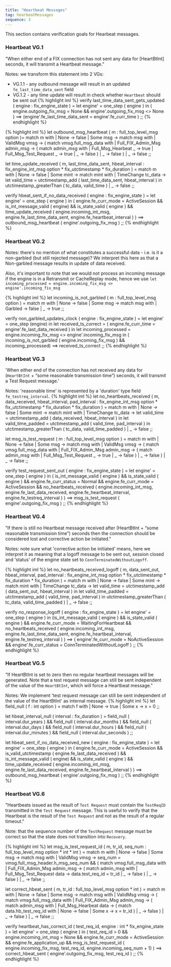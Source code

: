 ```yaml
---
title: "Heartbeat Messages"
tag: hearbeatMessages
sequence: 3
---
```

This section contains verification goals for Hearbeat messages.
### Heartbeat VG.1
 "When either end of a FIX connection has not sent any data for [HeartBtInt] seconds, it will transmit a Heartbeat message."

Notes: we transform this statement into 2 VGs:
- VG.1.1 - any outbound message will result in an updated `fe_last_time_data_sent` field
- VG.1.2 - any time update will result in check whether `Heartbeat` should be sent out
{% highlight iml %}
verify last_time_data_sent_gets_updated ( engine : fix_engine_state ) =
 let engine' = one_step ( engine ) in
 ( engine.outgoing_fix_msg = None && engine'.outgoing_fix_msg <> None )
  ==> (engine'.fe_last_time_data_sent = engine'.fe_curr_time )
;;
{% endhighlight %}

{% highlight iml %}
let outbound_msg_heartbeat ( m : full_top_level_msg option )=
 match m with 
 | None  -> false
 | Some msg  ->
 match msg with
 | ValidMsg vmsg -> (
  match vmsg.full_msg_data with 
  | Full_FIX_Admin_Msg admin_msg  -> (
   match admin_msg with 
   | Full_Msg_Hearbeat _       -> true
   | Full_Msg_Test_Request _   -> true
   | _                         -> false
   )
  | _ -> false
  )
 | _ -> false
;;

let time_update_received ( m, last_time_data_sent, hbeat_interval : fix_engine_int_msg option * fix_utctimestamp * fix_duration ) =
 match m with
 | None -> false
 | Some mint -> 
 match mint with 
 | TimeChange tc_data -> 
  let valid_time = utctimestamp_add ( last_time_data_sent, hbeat_interval ) in
  utctimestamp_greaterThan ( tc_data, valid_time )
 | _ -> false
;;

verify hbeat_sent_if_no_data_received ( engine : fix_engine_state ) =
 let engine' = one_step ( engine ) in ( 
 engine.fe_curr_mode = ActiveSession && 
 is_int_message_valid ( engine) && 
 is_state_valid ( engine ) && 
 time_update_received ( engine.incoming_int_msg, engine.fe_last_time_data_sent, engine.fe_heartbeat_interval ) )
 ==> outbound_msg_heartbeat ( engine'.outgoing_fix_msg )
;;
{% endhighlight %}

### Heartbeat VG.2

Notes: there's no mention of what constitutes a successful data - i.e. is it a non-garbled (but still rejected message)? We interpret this here as that a Non-garbled message results in update of data received.

Also, it's important to note that we would not process an incoming message if the engine is in a Retransmit or CacheReplay mode, hence we use `let incoming_processed = engine.incoming_fix_msg <> engine'.incoming_fix_msg`

{% highlight iml %}
let incoming_is_not_garbled ( m : full_top_level_msg option ) = 
 match m with 
 | None -> false
 | Some msg ->
 match msg with
 | Garbled -> false
 | _ -> true
;;

verify non_garbled_updates_clock ( engine : fix_engine_state ) =
 let engine' = one_step (engine) in 
 let received_ts_correct =  ( engine.fe_curr_time = engine'.fe_last_data_received ) in 
 let incoming_processed = engine.incoming_fix_msg <> engine'.incoming_fix_msg in 
 ( incoming_is_not_garbled ( engine.incoming_fix_msg ) && incoming_processed) ==> received_ts_correct
;;
{% endhighlight %}

### Heartbeat VG.3

'When either end of the connection has not received any data for (`HeartBtInt` + “some reasonable transmission time”) seconds, it will transmit a Test Request message.'

Notes: 'reasonable time' is represented by a 'duration' type field `fe_testreq_interval`.
{% highlight iml %}
let no_heartbeats_received ( m, data_received, hbeat_interval, pad_interval : fix_engine_int_msg option * fix_utctimestamp * fix_duration * fix_duration ) =
 match m with
 | None -> false
 | Some mint -> 
 match mint with 
 | TimeChange tc_data -> 
  let valid_time = utctimestamp_add ( data_received, hbeat_interval ) in
  let valid_time_padded = utctimestamp_add ( valid_time, pad_interval ) in
  utctimestamp_greaterThan ( tc_data, valid_time_padded )
 | _ -> false
;;

let msg_is_test_request ( m : full_top_level_msg option ) =
 match m with 
 | None  -> false
 | Some msg ->
 match msg with
 | ValidMsg vmsg -> (
  match vmsg.full_msg_data with 
  | Full_FIX_Admin_Msg admin_msg  -> (
   match admin_msg with 
   | Full_Msg_Test_Request _  -> true
   | _ -> false
  )
  | _ -> false
 )
 | _ -> false
;;

verify test_request_sent_out ( engine : fix_engine_state ) =
 let engine' = one_step ( engine ) in
  ( is_int_message_valid ( engine ) &&
  is_state_valid ( engine ) &&
  engine.fe_curr_status = Normal && 
  engine.fe_curr_mode = ActiveSession && 
  no_heartbeats_received ( engine.incoming_int_msg,
                            engine.fe_last_data_received,
                            engine.fe_heartbeat_interval,
                            engine.fe_testreq_interval ) )
  ==>
  msg_is_test_request ( engine'.outgoing_fix_msg )
;;
{% endhighlight %}

### Heartbeat VG.4

"If there is still no Heartbeat message received after (HeartBtInt + “some reasonable transmission time”) seconds then the connection should be considered lost and corrective action be initiated."

Notes: note sure what 'corrective action be initiated' means, here we interpret it as meaning that a logoff message to be sent out, session closed and 'status' of the engine state set to `ConnTerminatedWithoutLogoff`. 

{% highlight iml %}
let no_heartbeats_received_logoff ( m, data_sent_out, hbeat_interval, pad_interval : fix_engine_int_msg option * fix_utctimestamp * fix_duration * fix_duration ) =
 match m with
 | None -> false
 | Some mint -> 
 match mint with 
 | TimeChange tc_data -> 
  let valid_time = utctimestamp_add ( data_sent_out, hbeat_interval ) in
  let valid_time_padded = utctimestamp_add ( valid_time, pad_interval ) in
  utctimestamp_greaterThan ( tc_data, valid_time_padded )
 | _ -> false
;;

verify no_response_logoff ( engine : fix_engine_state ) =
 let engine' = one_step ( engine ) in
 (is_int_message_valid ( engine ) &&
  is_state_valid ( engine ) &&
  engine.fe_curr_mode = WaitingForHeartbeat && 
  no_heartbeats_received ( engine.incoming_int_msg, 
                            engine.fe_last_time_data_sent,
                            engine.fe_heartbeat_interval,
                            engine.fe_testreq_interval ) )
  ==>
  ( engine'.fe_curr_mode = NoActiveSession && 
   engine'.fe_curr_status = ConnTerminatedWithoutLogoff )
;;
{% endhighlight %}

### Heartbeat VG.5

"If HeartBtInt is set to zero then no regular heartbeat messages will be generated. Note that a test request message can still be sent independent of the value of the `HeartBtInt`, which will force a Heartbeat message."

Notes: We implement 'test request message can still be sent independent of the value of the HeartBtInt' as internal message.
{% highlight iml %}
let field_null ( f : int option ) =
 match f with 
 | None -> true
 | Some x -> x = 0
;;

let hbeat_interval_null ( interval : fix_duration ) =
 field_null ( interval.dur_years )   &&
 field_null ( interval.dur_months )  && 
 field_null ( interval.dur_days )    && 
 field_null ( interval.dur_hours )   &&
 field_null ( interval.dur_minutes ) &&
 field_null ( interval.dur_seconds )
;;

let hbeat_sent_if_no_data_received_new ( engine : fix_engine_state ) =
 let engine' = one_step ( engine ) in 
 ( engine.fe_curr_mode = ActiveSession && 
  is_valid_utctimestamp ( engine.fe_last_data_received ) && 
  is_int_message_valid ( engine) && is_state_valid ( engine ) && 
  time_update_received ( engine.incoming_int_msg, engine.fe_last_data_received, engine.fe_heartbeat_interval ) )
 ==> outbound_msg_heartbeat ( engine'.outgoing_fix_msg )
;;
{% endhighlight %}

### Heartbeat VG.6

"Heartbeats issued as the result of `Test Request` must contain the `TestReqID` transmitted in the `Test Request` message. This is useful to verify that the Heartbeat is the result of the `Test Request` and not as the result of a regular timeout."

Note: that the sequence number of the `TestRequest` message must be correct so that the state does not transition into `Recovery`.

{% highlight iml %}
let msg_is_test_request_id ( m, tr_id, seq_num : full_top_level_msg option * int * int ) =
 match m with 
 | None  -> false
 | Some msg ->
 match msg with
 | ValidMsg vmsg -> seq_num = vmsg.full_msg_header.h_msg_seq_num && (
  match vmsg.full_msg_data with 
  | Full_FIX_Admin_Msg admin_msg  -> (
   match admin_msg with 
   | Full_Msg_Test_Request data -> data.test_req_id = tr_id
   | _ -> false
  )
  | _ -> false
 )
 | _ -> false
;;

let correct_hbeat_sent ( m, tr_id : full_top_level_msg option * int ) =
 match m with
 | None -> false
 | Some msg ->
   match msg with 
   | ValidMsg vmsg -> (
    match vmsg.full_msg_data with 
    | Full_FIX_Admin_Msg admin_msg  -> (
     match admin_msg with 
     | Full_Msg_Hearbeat data ->  (
      match data.hb_test_req_id with 
      | None -> false
      | Some x -> x = tr_id
     )
    | _ -> false
   )
  | _ -> false
 )
 | _ -> false
;;

verify heartbeat_has_correct_id ( test_req_id, engine : int * fix_engine_state ) =
 let engine' = one_step ( engine ) in 
 ( test_req_id > 0 && 
   engine.incoming_int_msg = None && 
   engine.fe_curr_mode = ActiveSession && 
   engine.fe_application_up && 
   msg_is_test_request_id ( engine.incoming_fix_msg, test_req_id, engine.incoming_seq_num + 1) )
    ==> correct_hbeat_sent ( engine'.outgoing_fix_msg, test_req_id )
;;
{% endhighlight %}